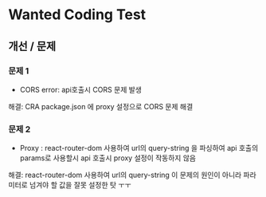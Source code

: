 # Wanted Coding Test

## 개선 / 문제

### 문제 1

- CORS error: api호출시 CORS 문제 발생

해결: CRA package.json 에 proxy 설정으로 CORS 문제 해결

### 문제 2

- Proxy : react-router-dom 사용하여 url의 query-string 을 파싱하여 api 호출의 params로 사용할시 api 호출시 proxy 설정이 작동하지 않음

해결: react-router-dom 사용하여 url의 query-string 이 문제의 원인이 아니라 파라미터로 넘겨야 할 값을 잘못 설정한 탓 ㅜㅜ
